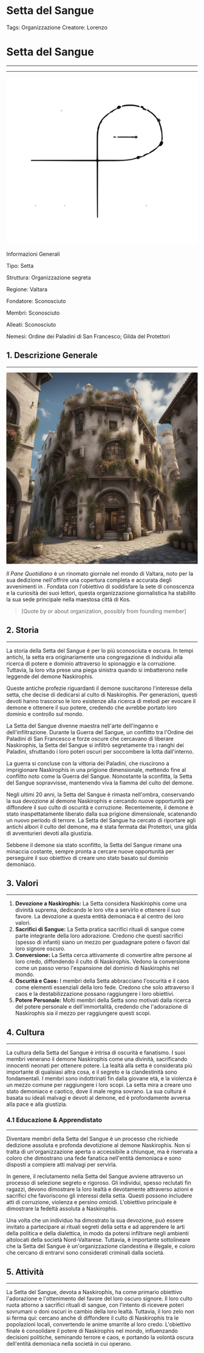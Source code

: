 # Setta del Sangue

Tags: Organizzazione
Creatore: Lorenzo

# Setta del Sangue

---

---

![simbolo.png](Setta%20del%20Sangue%202859c4de945546eda0cee6fb151ef956/simbolo.png)

Informazioni Generali

Tipo: Setta

Struttura: Organizzazione segreta

Regione: Valtara

Fondatore: Sconosciuto

Membri: Sconosciuto

Alleati: Sconosciuto

Nemesi: Ordine dei Paladini di San Francesco; Gilda del Protettori

## 1. Descrizione Generale

---

![generate-an-image-depicting-the-exterior-of-il-pane-quotidiano-newspaper-headquarters-in-the-medie.png](Gilda%20dei%20protettori%20della%20Sila%20Devoti%20a%20San%20Franc%20e29bb7909af24fee931336355db913d4/generate-an-image-depicting-the-exterior-of-il-pane-quotidiano-newspaper-headquarters-in-the-medie.png)

*Il Pane Quotidiano* è un rinomato giornale nel mondo di Valtara, noto per la sua dedizione nell'offrire una copertura completa e accurata degli avvenimenti in . Fondata con l'obiettivo di soddisfare la sete di conoscenza e la curiosità dei suoi lettori, questa organizzazione giornalistica ha stabilito la sua sede principale nella maestosa città di Kos.

> [Quote by or about organization, possibly from founding member]
> 

## 2. Storia

---

La storia della Setta del Sangue è per lo più sconosciuta e oscura. In tempi antichi, la setta era originariamente una congregazione di individui alla ricerca di potere e dominio attraverso lo spionaggio e la corruzione. Tuttavia, la loro vita prese una piega sinistra quando si imbatterono nelle leggende del demone Naskirophis.

Queste antiche profezie riguardanti il demone suscitarono l'interesse della setta, che decise di dedicarsi al culto di Naskirophis. Per generazioni, questi devoti hanno trascorso le loro esistenze alla ricerca di metodi per evocare il demone e ottenere il suo potere, credendo che avrebbe portato loro dominio e controllo sul mondo.

La Setta del Sangue divenne maestra nell'arte dell'inganno e dell'infiltrazione. Durante la Guerra del Sangue, un conflitto tra l'Ordine dei Paladini di San Francesco e forze oscure che cercavano di liberare Naskirophis, la Setta del Sangue si infiltrò segretamente tra i ranghi dei Paladini, sfruttando i loro poteri oscuri per soccombere la lotta dall'interno.

La guerra si concluse con la vittoria dei Paladini, che riuscirono a imprigionare Naskirophis in una prigione dimensionale, mettendo fine al conflitto noto come la Guerra del Sangue. Nonostante la sconfitta, la Setta del Sangue sopravvisse, mantenendo viva la fiamma del culto del demone.

Negli ultimi 20 anni, la Setta del Sangue è rimasta nell'ombra, conservando la sua devozione al demone Naskirophis e cercando nuove opportunità per diffondere il suo culto di oscurità e corruzione. Recentemente, il demone è stato inaspettatamente liberato dalla sua prigione dimensionale, scatenando un nuovo periodo di terrore. La Setta del Sangue ha cercato di riportare agli antichi albori il culto del demone, ma è stata fermata dai Protettori, una gilda di avventurieri devoti alla giustizia.

Sebbene il demone sia stato sconfitto, la Setta del Sangue rimane una minaccia costante, sempre pronta a cercare nuove opportunità per perseguire il suo obiettivo di creare uno stato basato sul dominio demoniaco.

## 3. Valori

---

1. **Devozione a Naskirophis:** La Setta considera Naskirophis come una divinità suprema, dedicando le loro vite a servirlo e ottenere il suo favore. La devozione a questa entità demoniaca è al centro dei loro valori.
2. **Sacrifici di Sangue:** La Setta pratica sacrifici rituali di sangue come parte integrante della loro adorazione. Credono che questi sacrifici (spesso di infanti) siano un mezzo per guadagnare potere o favori dal loro signore oscuro.
3. **Conversione:** La Setta cerca attivamente di convertire altre persone al loro credo, diffondendo il culto di Naskirophis. Vedono la conversione come un passo verso l'espansione del dominio di Naskirophis nel mondo.
4. **Oscurità e Caos:** I membri della Setta abbracciano l'oscurità e il caos come elementi essenziali della loro fede. Credono che solo attraverso il caos e la destabilizzazione possano raggiungere i loro obiettivi.
5. **Potere Personale:** Molti membri della Setta sono motivati dalla ricerca del potere personale e dell'immortalità, credendo che l'adorazione di Naskirophis sia il mezzo per raggiungere questi scopi.

## 4. Cultura

---

La cultura della Setta del Sangue è intrisa di oscurità e fanatismo. I suoi membri venerano il demone Naskirophis come una divinità, sacrificando innocenti neonati per ottenere potere. La lealtà alla setta è considerata più importante di qualsiasi altra cosa, e il segreto e la clandestinità sono fondamentali. I membri sono indottrinati fin dalla giovane età, e la violenza è un mezzo comune per raggiungere i loro scopi. La setta mira a creare uno stato demoniaco e caotico, dove il male regna sovrano. La sua cultura è basata su ideali malvagi e devoti al demone, ed è profondamente avversa alla pace e alla giustizia.

### 4.1 Educazione & Apprendistato

---

Diventare membri della Setta del Sangue è un processo che richiede dedizione assoluta e profonda devotizione al demone Naskirophis. Non si tratta di un'organizzazione aperta o accessibile a chiunque, ma è riservata a coloro che dimostrano una fede fanatica nell'entità demoniaca e sono disposti a compiere atti malvagi per servirla.

In genere, il reclutamento nella Setta del Sangue avviene attraverso un processo di selezione segreto e rigoroso. Gli individui, spesso reclutati fin ragazzi, devono dimostrare la loro lealtà e devotamente attraverso azioni e sacrifici che favoriscono gli interessi della setta. Questi possono includere atti di corruzione, violenza e persino omicidi. L'obiettivo principale è dimostrare la fedeltà assoluta a Naskirophis.

Una volta che un individuo ha dimostrato la sua devozione, può essere invitato a partecipare ai rituali segreti della setta e ad apprendere le arti della politica e della dialettica, in modo da potersi infiltrare negli ambienti altolocati della società Nord-Valtarese. Tuttavia, è importante sottolineare che la Setta del Sangue è un'organizzazione clandestina e illegale, e coloro che cercano di entrarvi sono considerati criminali dalla società.

## 5. Attività

---

La Setta del Sangue, devota a Naskirophis, ha come primario obiettivo l'adorazione e l'ottenimento del favore del loro oscuro signore. Il loro culto ruota attorno a sacrifici rituali di sangue, con l'intento di ricevere poteri sovrumani o doni oscuri in cambio della loro lealtà. Tuttavia, il loro zelo non si ferma qui: cercano anche di diffondere il culto di Naskirophis tra le popolazioni locali, convertendo le anime smarrite al loro credo. L'obiettivo finale è consolidare il potere di Naskirophis nel mondo, influenzando decisioni politiche, seminando terrore e caos, e portando la volontà oscura dell'entità demoniaca nella società in cui operano.